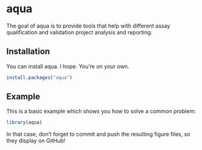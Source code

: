 
<!-- README.md is generated from README.Rmd. Please edit that file -->

# aqua

<!-- badges: start -->

<!-- badges: end -->

The goal of aqua is to provide tools that help with different assay
qualification and validation project analysis and reporting.

## Installation

You can install aqua. I hope. You’re on your own.

``` r
install.packages("aqua")
```

## Example

This is a basic example which shows you how to solve a common problem:

``` r
library(aqua)
```

In that case, don’t forget to commit and push the resulting figure
files, so they display on GitHub\!
